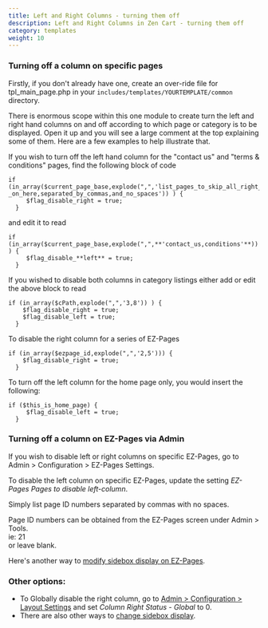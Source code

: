 ```yaml
---
title: Left and Right Columns - turning them off 
description: Left and Right Columns in Zen Cart - turning them off 
category: templates
weight: 10
---
```


### Turning off a column on specific pages 

Firstly, if you don't already have one, create an over-ride file for tpl_main_page.php in your `includes/templates/YOURTEMPLATE/common` directory.  

There is enormous scope within this one module to create turn the left and right hand columns on and off according to which page or category is to be displayed. Open it up and you will see a large comment at the top explaining some of them. Here are a few examples to help illustrate that.

If you wish to turn off the left hand column for the "contact us" and "terms & conditions" pages, find the following block of code  

```
if (in_array($current_page_base,explode(",",'list_pages_to_skip_all_right_sideboxes _on_here,separated_by_commas,and_no_spaces')) ) {  
     $flag_disable_right = true;  
  }
```

and edit it to read  

```
if (in_array($current_page_base,explode(",",**'contact_us,conditions'**)) ) {  
     $flag_disable_**left** = true;  
  }
```

If you wished to disable both columns in category listings either add or edit the above block to read  
```
if (in_array($cPath,explode(",",'3,8')) ) {  
    $flag_disable_right = true;  
    $flag_disable_left = true;  
  }
```

To disable the right column for a series of EZ-Pages  
```
if (in_array($ezpage_id,explode(",",'2,5'))) {  
    $flag_disable_right = true;  
  }
```

To turn off the left column for the home page only, you would insert the following:  

```
if ($this_is_home_page) {  
     $flag_disable_left = true;  
  }
```



### Turning off a column on EZ-Pages via Admin 
If you wish to disable left or right columns on specific EZ-Pages, go to 
Admin > Configuration > EZ-Pages Settings. 

To disable the left column on specific EZ-Pages, update the setting 
*EZ-Pages Pages to disable left-column*.

Simply list page ID numbers separated by commas with no spaces.  

Page ID numbers can be obtained from the EZ-Pages screen under Admin > Tools.  
ie: 21  
or leave blank.  

Here's another way to [modify sidebox display on EZ-Pages](/user/ezpages/sidebox_display_changes/).

### Other options: 
- To Globally disable the right column, go to [Admin > Configuration > Layout Settings](/user/admin_pages/configuration/configuration_layoutsettings/) and  set *Column Right Status - Global* to 0.
- There are also other ways to [change sidebox display](/user/sideboxes/suppressing_sidebox_display).

